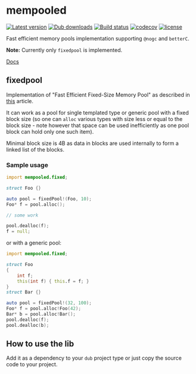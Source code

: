 # mempooled

[![Latest version](https://img.shields.io/dub/v/mempooled.svg)](https://code.dlang.org/packages/mempooled)
[![Dub downloads](https://img.shields.io/dub/dt/mempooled.svg)](http://code.dlang.org/packages/mempooled)
[![Build status](https://img.shields.io/travis/tchaloupka/mempooled/master.svg?logo=travis&label=Travis%20CI)](https://travis-ci.org/tchaloupka/mempooled)
[![codecov](https://codecov.io/gh/tchaloupka/mempooled/branch/master/graph/badge.svg)](https://codecov.io/gh/tchaloupka/mempooled)
[![license](https://img.shields.io/github/license/tchaloupka/mempooled.svg)](https://github.com/tchaloupka/mempooled/blob/master/LICENSE)

Fast efficient memory pools implementation supporting `@nogc` and `betterC`.

**Note:** Currently only `fixedpool` is implemented.

[Docs](https://tchaloupka.github.io/mempooled/mempooled.html)

## fixedpool

Implementation of "Fast Efficient Fixed-Size Memory Pool" as described in [this](http://www.thinkmind.org/download.php?articleid=computation_tools_2012_1_10_80006) article.

It can work as a pool for single templated type or generic pool with a fixed block size (so one can `alloc` various types with size less or equal to the block size - note however that space can be used inefficiently as one pool block can hold only one such item).

Minimal block size is 4B as data in blocks are used internally to form a linked list of the blocks.

### Sample usage

```D
import mempooled.fixed;

struct Foo {}

auto pool = fixedPool!(Foo, 10);
Foo* f = pool.alloc();

// some work

pool.dealloc(f);
f = null;
```

or with a generic pool:

```D
import mempooled.fixed;

struct Foo
{
    int f;
    this(int f) { this.f = f; }
}
struct Bar {}

auto pool = fixedPool!(32, 100);
Foo* f = pool.alloc!Foo(42);
Bar* b = pool.alloc!Bar();
pool.dealloc(f);
pool.dealloc(b);
```

## How to use the lib

Add it as a dependency to your `dub` project type or just copy the source code to your project.
